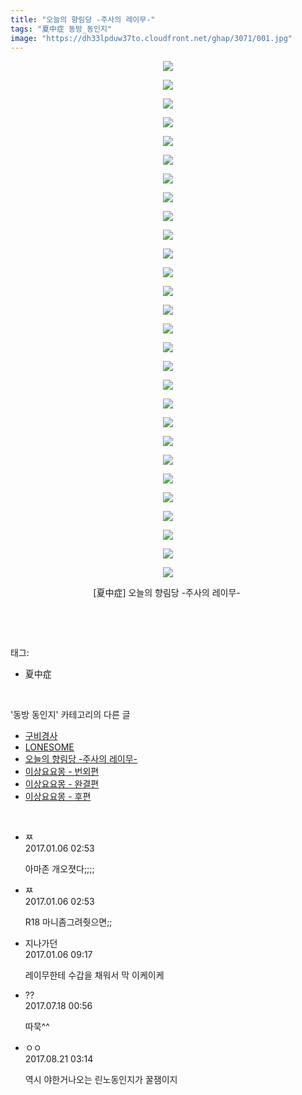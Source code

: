 ```yaml
---
title: "오늘의 향림당 -주사의 레이무-"
tags: "夏中症 동방_동인지"
image: "https://dh33lpduw37to.cloudfront.net/ghap/3071/001.jpg"
---
```

<div class="article">
<p style="text-align: center; clear: none; float: none;"><img src="{{ site.imgserver2 }}/ghap/3071/001.jpg"/></p>
<p style="text-align: center; clear: none; float: none;"><img src="{{ site.imgserver2 }}/ghap/3071/002.jpg"/></p>
<p style="text-align: center; clear: none; float: none;"><img src="{{ site.imgserver2 }}/ghap/3071/003.jpg"/></p>
<p style="text-align: center; clear: none; float: none;"><img src="{{ site.imgserver2 }}/ghap/3071/004.jpg"/></p>
<p style="text-align: center; clear: none; float: none;"><img src="{{ site.imgserver2 }}/ghap/3071/005.jpg"/></p>
<p style="text-align: center; clear: none; float: none;"><img src="{{ site.imgserver2 }}/ghap/3071/006.jpg"/></p>
<p style="text-align: center; clear: none; float: none;"><img src="{{ site.imgserver2 }}/ghap/3071/007.jpg"/></p>
<p style="text-align: center; clear: none; float: none;"><img src="{{ site.imgserver2 }}/ghap/3071/008.jpg"/></p>
<p style="text-align: center; clear: none; float: none;"><img src="{{ site.imgserver2 }}/ghap/3071/009.jpg"/></p>
<p style="text-align: center; clear: none; float: none;"><img src="{{ site.imgserver2 }}/ghap/3071/010.jpg"/></p>
<p style="text-align: center; clear: none; float: none;"><img src="{{ site.imgserver2 }}/ghap/3071/011.jpg"/></p>
<p style="text-align: center; clear: none; float: none;"><img src="{{ site.imgserver2 }}/ghap/3071/012.jpg"/></p>
<p style="text-align: center; clear: none; float: none;"><img src="{{ site.imgserver2 }}/ghap/3071/013.jpg"/></p>
<p style="text-align: center; clear: none; float: none;"><img src="{{ site.imgserver2 }}/ghap/3071/014.jpg"/></p>
<p style="text-align: center; clear: none; float: none;"><img src="{{ site.imgserver2 }}/ghap/3071/015.jpg"/></p>
<p style="text-align: center; clear: none; float: none;"><img src="{{ site.imgserver2 }}/ghap/3071/016.jpg"/></p>
<p style="text-align: center; clear: none; float: none;"><img src="{{ site.imgserver2 }}/ghap/3071/017.jpg"/></p>
<p style="text-align: center; clear: none; float: none;"><img src="{{ site.imgserver2 }}/ghap/3071/018.jpg"/></p>
<p style="text-align: center; clear: none; float: none;"><img src="{{ site.imgserver2 }}/ghap/3071/019.jpg"/></p>
<p style="text-align: center; clear: none; float: none;"><img src="{{ site.imgserver2 }}/ghap/3071/020.jpg"/></p>
<p style="text-align: center; clear: none; float: none;"><img src="{{ site.imgserver2 }}/ghap/3071/021.jpg"/></p>
<p style="text-align: center; clear: none; float: none;"><img src="{{ site.imgserver2 }}/ghap/3071/022.jpg"/></p>
<p style="text-align: center; clear: none; float: none;"><img src="{{ site.imgserver2 }}/ghap/3071/023.jpg"/></p>
<p style="text-align: center; clear: none; float: none;"><img src="{{ site.imgserver2 }}/ghap/3071/024.jpg"/></p>
<p style="text-align: center; clear: none; float: none;"><img src="{{ site.imgserver2 }}/ghap/3071/025.jpg"/></p>
<p style="text-align: center; clear: none; float: none;"><img src="{{ site.imgserver2 }}/ghap/3071/026.jpg"/></p>
<p style="text-align: center; clear: none; float: none;"><img src="{{ site.imgserver2 }}/ghap/3071/027.jpg"/></p>
<p style="text-align: center; clear: none; float: none;"><img src="{{ site.imgserver2 }}/ghap/3071/028.jpg"/></p>
<p style="text-align: center; clear: none; float: none;">[夏中症] 오늘의 향림당 -주사의 레이무- </p>
<p><br/></p>
</div><br/>
<div class="tagTrail">
<p>태그: </p>
<ul>
<li>夏中症</li>
</ul>
</div><br/>
<div class="another">
<p>'동방 동인지' 카테고리의 다른 글</p>
<ul>
<li><a href="/ghap_3073">구비경사</a></li>
<li><a href="/ghap_3072">LONESOME</a></li>
<li><a href="/ghap_3071">오늘의 향림당 -주사의 레이무-</a></li>
<li><a href="/ghap_3069">이상요요몽 - 번외편</a></li>
<li><a href="/ghap_3068">이상요요몽 - 완결편</a></li>
<li><a href="/ghap_3067">이상요요몽 - 후편</a></li>
</ul>
</div><br/>
<div class="cb_module cb_fluid">
<div class="cb_wrt cb_profile">
<div class="comment">
<ul>
<li class="cb_thumb_off" id="comment14884158">
<div class="cb_comment_area">
<div class="cb_info_area">
<div class="cb_section">
<span class="cb_nick_name">ㅉ</span>
</div>
<div class="cb_section">
<span class="cb_date">2017.01.06 02:53 </span>
</div>
</div>
<div class="cb_dsc_comment">
<p class="cb_dsc">
											아마존 개오졋다;;;;
										</p>
</div>
</div></li>
<li class="cb_thumb_off" id="comment14884159">
<div class="cb_comment_area">
<div class="cb_info_area">
<div class="cb_section">
<span class="cb_nick_name">ㅉ</span>
</div>
<div class="cb_section">
<span class="cb_date">2017.01.06 02:53 </span>
</div>
</div>
<div class="cb_dsc_comment">
<p class="cb_dsc">
											R18 마니좀그려줫으면;;
										</p>
</div>
</div></li>
<li class="cb_thumb_off" id="comment14884288">
<div class="cb_comment_area">
<div class="cb_info_area">
<div class="cb_section">
<span class="cb_nick_name">지나가던</span>
</div>
<div class="cb_section">
<span class="cb_date">2017.01.06 09:17 </span>
</div>
</div>
<div class="cb_dsc_comment">
<p class="cb_dsc">
											레이무한테 수갑을 채워서 막 이케이케
										</p>
</div>
</div></li>
<li class="cb_thumb_off" id="comment15038141">
<div class="cb_comment_area">
<div class="cb_info_area">
<div class="cb_section">
<span class="cb_nick_name">??</span>
</div>
<div class="cb_section">
<span class="cb_date">2017.07.18 00:56 </span>
</div>
</div>
<div class="cb_dsc_comment">
<p class="cb_dsc">
											따묵^^
										</p>
</div>
</div></li>
<li class="cb_thumb_off" id="comment15064574">
<div class="cb_comment_area">
<div class="cb_info_area">
<div class="cb_section">
<span class="cb_nick_name">ㅇㅇ</span>
</div>
<div class="cb_section">
<span class="cb_date">2017.08.21 03:14 </span>
</div>
</div>
<div class="cb_dsc_comment">
<p class="cb_dsc">
											역시 야한거나오는 린노동인지가 꿀잼이지
										</p>
</div>
</div></li>
</ul>
</div>
</div><!-- commentList close -->
</div><br/>
